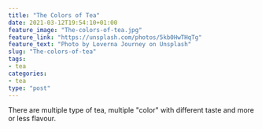 ```yaml
---
title: "The Colors of Tea"
date: 2021-03-12T19:54:10+01:00
feature_image: "The-colors-of-tea.jpg"
feature_link: "https://unsplash.com/photos/5kb0HwTHqTg"
feature_text: "Photo by Loverna Journey on Unsplash"
slug: "The-colors-of-tea"
tags:
- tea
categories: 
- tea
type: "post"
---
```


There are multiple type of tea, multiple "color" with different taste and more or less flavour.
